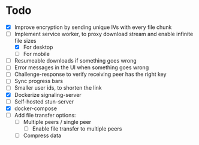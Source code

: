 # Todo

- [x] Improve encryption by sending unique IVs with every file chunk
- [ ] Implement service worker, to proxy download stream and enable infinite file sizes
  - [x] For desktop
  - [ ] For mobile
- [ ] Resumeable downloads if something goes wrong
- [ ] Error messages in the UI when something goes wrong
- [ ] Challenge-response to verify receiving peer has the right key
- [ ] Sync progress bars
- [ ] Smaller user ids, to shorten the link
- [x] Dockerize signaling-server
- [ ] Self-hosted stun-server
- [x] docker-compose
- [ ] Add file transfer options:
  - [ ] Multiple peers / single peer
    - [ ] Enable file transfer to multiple peers
  - [ ] Compress data
